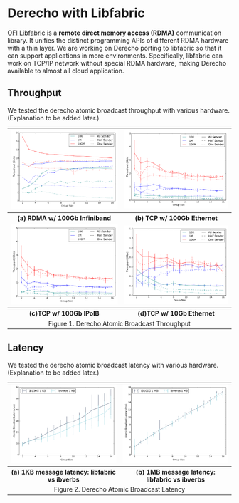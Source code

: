 # Derecho with Libfabric
[OFI Libfabric](https://ofiwg.github.io/libfabric/) is a **remote direct memory access (RDMA)** communication library. It unifies the distinct programming APIs of different RDMA hardware with a thin layer. We are working on Derecho porting to libfabric so that it can support applications in more environments. Specifically, libfabric can work on TCP/IP network without special RDMA hardware, making Derecho available to almost all cloud application.

## Throughput
We tested the derecho atomic broadcast throughput with various hardware. (Explanation to be added later.)
<table>
 <tr>
  <td>
   <img src="https://github.com/Derecho-Project/blog/blob/master/figs/libfabric-throughput/ib100g.pdf.png" width="480"/> 
  </td>
  <td>
   <img src="https://github.com/Derecho-Project/blog/blob/master/figs/libfabric-throughput/eth100g.pdf.png" width="480"/>
  </td>
 </tr>
 <tr>
  <th>(a) RDMA w/ 100Gb Infiniband</th>
  <th>(b) TCP w/ 100Gb Ethernet</th>
 </tr>
 <tr>
  <td>
   <img src="https://github.com/Derecho-Project/blog/blob/master/figs/libfabric-throughput/ipoib.pdf.png" width="480"/> 
  </td>
  <td>
   <img src="https://github.com/Derecho-Project/blog/blob/master/figs/libfabric-throughput/eth10g.pdf.png" width="480"/>
  </td>
 </tr>
 <tr>
  <th>(c)TCP w/ 100Gb IPoIB</th>
  <th>(d)TCP w/ 10Gb Ethernet</th>
 </tr>
 <tr>
  <td colspan="2" align="center">Figure 1. Derecho Atomic Broadcast Throughput</td>
 </tr>
</table>

## Latency
We tested the derecho atomic broadcast latency with various hardware. (Explanation to be added later.)
<table>
 <tr>
  <td>
   <img src="https://github.com/Derecho-Project/blog/blob/master/figs/libfabric-latency/lat-1k-lf-vs-verbs.pdf.png" width="480"/> 
  </td>
  <td>
   <img src="https://github.com/Derecho-Project/blog/blob/master/figs/libfabric-latency/lat-1m-lf-vs-verbs.pdf.png" width="480"/>
  </td>
 </tr>
 <tr>
  <th>(a) 1KB message latency: libfabric vs ibverbs</th>
  <th>(b) 1MB message latency: libfabric vs ibverbs </th>
 </tr>
 <tr>
  <td colspan="2" align="center">Figure 2. Derecho Atomic Broadcast Latency</td>
 </tr>
</table>
 
